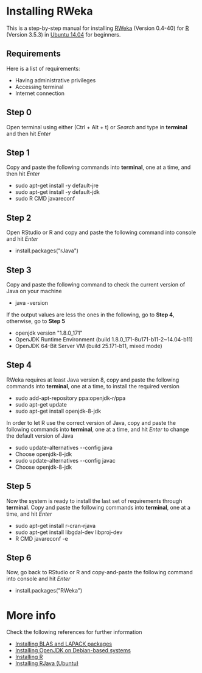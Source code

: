 # Installing RWeka
This is a step-by-step manual for installing [RWeka](https://cran.r-project.org/web/packages/RWeka/index.html) (Version 0.4-40) for [R](https://cran.r-project.org/src/base/R-3/) (Version 3.5.3) in [Ubuntu 14.04](http://releases.ubuntu.com/14.04/) for beginners.

## Requirements
Here is a list of requirements:
 - Having administrative privileges
 - Accessing terminal
 - Internet connection

## Step 0
Open terminal using either (Ctrl + Alt + t) or *Search* and type in **terminal** and then hit *Enter*

## Step 1
Copy and paste the following commands into **terminal**, one at a time, and then hit *Enter*
 - sudo apt-get install -y default-jre
 - sudo apt-get install -y default-jdk
 - sudo R CMD javareconf
 
## Step 2
Open RStudio or R and copy and paste the following command into console and hit *Enter*
 - install.packages("rJava")
 
## Step 3
Copy and paste the following command to check the current version of Java on your machine
 - java -version
 
If the output values are less the ones in the following, go to **Step 4**, otherwise, go to **Step 5** 
- openjdk version "1.8.0_171"
- OpenJDK Runtime Environment (build 1.8.0_171-8u171-b11-2~14.04-b11)
- OpenJDK 64-Bit Server VM (build 25.171-b11, mixed mode)

## Step 4 
RWeka requires at least Java version 8, copy and paste the following commands into **terminal**, one at a time, to install the required version
 - sudo add-apt-repository ppa:openjdk-r/ppa
 - sudo apt-get update
 - sudo apt-get install openjdk-8-jdk

In order to let R use the correct version of Java, copy and paste the following commands into **terminal**, one at a time, and hit *Enter* to change the default version of Java
 - sudo update-alternatives --config java
 - Choose openjdk-8-jdk
 - sudo update-alternatives --config javac
 - Choose openjdk-8-jdk
 
## Step 5
Now the system is ready to install the last set of requirements through **terminal**. Copy and paste the following commands into **terminal**, one at a time, and hit *Enter*
 - sudo apt-get install r-cran-rjava
 - sudo apt-get install libgdal-dev libproj-dev
 - R CMD javareconf -e
 
## Step 6
Now, go back to RStudio or R and copy-and-paste the following command into console and hit *Enter*
 - install.packages("RWeka")


# More info
Check the following references for further information
 - [Installing BLAS and LAPACK packages](https://askubuntu.com/questions/623578/installing-blas-and-lapack-packages)
 - [Installing OpenJDK on Debian-based systems](https://docs.datastax.com/en/cassandra/3.0/cassandra/install/installOpenJdkDeb.html)
 - [Installing R](https://www.ibm.com/support/knowledgecenter/en/SSPT3X_3.0.0/com.ibm.swg.im.infosphere.biginsights.install.doc/doc/install_install_r.html)
 - [Installing RJava (Ubuntu)](https://github.com/hannarud/r-best-practices/wiki/Installing-RJava-(Ubuntu))
